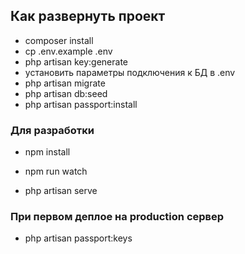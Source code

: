 ## Как развернуть проект

- composer install
- cp .env.example .env
- php artisan key:generate
- установить параметры подключения к БД в .env
- php artisan migrate
- php artisan db:seed
- php artisan passport:install


### Для разработки

- npm install
- npm run watch

- php artisan serve


### При первом деплое на production сервер
- php artisan passport:keys
